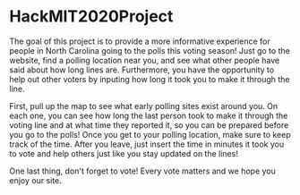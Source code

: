 # HackMIT2020Project
The goal of this project is to provide a more informative experience for people in North Carolina going to the polls this voting season! Just go to the website, find a polling location near you, and see what other people have said about how long lines are. Furthermore, you have the opportunity to help out other voters by inputing how long it took you to make it through the line.

First, pull up the map to see what early polling sites exist around you. On each one, you can see how long the last person took to make it through the voting line and at what time they reported it, so you can be prepared before you go to the polls! Once you get to your polling location, make sure to keep track of the time. After you leave, just insert the time in minutes it took you to vote and help others just like you stay updated on the lines!

One last thing, don't forget to vote! Every vote matters and we hope you enjoy our site.
